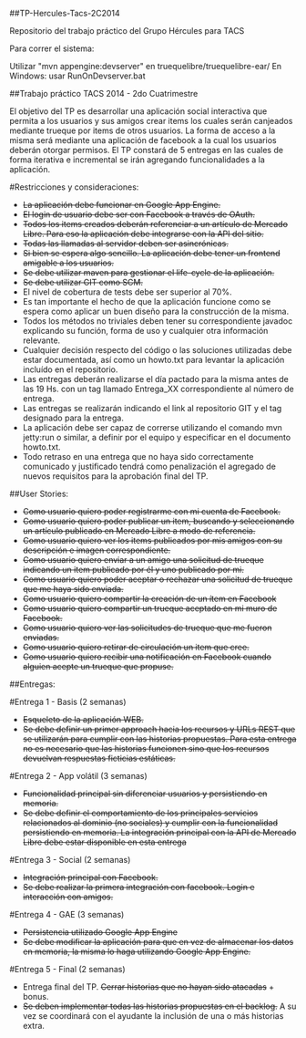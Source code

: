 ##TP-Hercules-Tacs-2C2014


Repositorio del trabajo práctico del Grupo Hércules para TACS 

Para correr el sistema:

Utilizar "mvn appengine:devserver" en truequelibre/truequelibre-ear/
En Windows: usar RunOnDevserver.bat 



##Trabajo práctico TACS 2014 - 2do Cuatrimestre


El objetivo del TP es desarrollar una aplicación social interactiva que permita a los usuarios y sus amigos crear items los cuales serán canjeados mediante trueque por items de otros usuarios.
La forma de acceso a la misma será mediante una aplicación de facebook a la cual los usuarios deberán otorgar permisos.
El TP constará de 5 entregas en las cuales de forma iterativa e incremental se irán agregando funcionalidades a la aplicación.


#Restricciones y consideraciones:


* ~~La aplicación debe funcionar en Google App Engine.~~
* ~~El login de usuario debe ser con Facebook a través de OAuth.~~
* ~~Todos los items creados deberán referenciar a un artículo de Mercado Libre. Para eso la aplicación debe integrarse con la API del sitio.~~
* ~~Todas las llamadas al servidor deben ser asincrónicas.~~
* ~~Si bien se espera algo sencillo. La aplicación debe tener un frontend amigable a los usuarios.~~
* ~~Se debe utilizar maven para gestionar el life-cycle de la aplicación.~~
* ~~Se debe utilizar GIT como SCM.~~
* El nivel de cobertura de tests debe ser superior al 70%.
* Es tan importante el hecho de que la aplicación funcione como se espera como aplicar un buen diseño para la construcción de la misma.
* Todos los métodos no triviales deben tener su correspondiente javadoc explicando su función, forma de uso y cualquier otra información relevante.
* Cualquier decisión respecto del código o las soluciones utilizadas debe estar documentada, así como un howto.txt para levantar la aplicación incluído en el repositorio.
* Las entregas deberán realizarse el día pactado para la misma antes de las 19 Hs. con un tag llamado Entrega_XX correspondiente al número de entrega.
* Las entregas se realizarán indicando el link al repositorio GIT y el tag designado para la entrega.
* La aplicación debe ser capaz de correrse utilizando el comando mvn jetty:run o similar, a definir por el equipo y especificar en el documento howto.txt.
* Todo retraso en una entrega que no haya sido correctamente comunicado y justificado tendrá como penalización el agregado de nuevos requisitos para la aprobación final del TP.


##User Stories:


* ~~Como usuario quiero poder registrarme con mi cuenta de Facebook.~~
* ~~Como usuario quiero poder publicar un item, buscando y seleccionando un artículo publicado en Mercado Libre a modo de referencia.~~ 
* ~~Como usuario quiero ver los items publicados por mis amigos con su descripción e imagen correspondiente.~~ 
* ~~Como usuario quiero enviar a un amigo una solicitud de trueque indicando un item publicado por él y uno publicado por mi.~~
* ~~Como usuario quiero poder aceptar o rechazar una solicitud de trueque que me haya sido enviada.~~
* ~~Como usuario quiero compartir la creación de un ítem en Facebook~~
* ~~Como usuario quiero compartir un trueque aceptado en mi muro de Facebook.~~
* ~~Como usuario quiero ver las solicitudes de trueque que me fueron enviadas.~~
* ~~Como usuario quiero retirar de circulación un item que cree.~~ 
* ~~Como usuario quiero recibir una notificación en Facebook cuando alguien acepte un trueque que propuse.~~


##Entregas:


#Entrega 1 - Basis (2 semanas)

* ~~Esqueleto de la aplicación WEB.~~
* ~~Se debe definir un primer approach hacia los recursos y URLs REST que se utilizarán para cumplir con las historias propuestas. Para esta entrega no es necesario que las historias funcionen sino que los recursos devuelvan respuestas ficticias estáticas.~~

#Entrega 2 - App volátil (3 semanas)

* ~~Funcionalidad principal sin diferenciar usuarios y persistiendo en memoria.~~
* ~~Se debe definir el comportamiento de los principales servicios relacionados al dominio (no sociales) y cumplir con la funcionalidad persistiendo en memoria. La integración principal con la API de Mercado Libre debe estar disponible en esta entrega~~

#Entrega 3 - Social (2 semanas)

* ~~Integración principal con Facebook.~~
* ~~Se debe realizar la primera integración con facebook. Login e interacción con amigos.~~

#Entrega 4 - GAE (3 semanas)

* ~~Persistencia utilizado Google App Engine~~
* ~~Se debe modificar la aplicación para que en vez de almacenar los datos en memoria, la misma lo haga utilizando Google App Engine.~~

#Entrega 5 - Final (2 semanas)

* Entrega final del TP. ~~Cerrar historias que no hayan sido atacadas~~ + bonus.
* ~~Se deben implementar todas las historias propuestas en el backlog.~~ A su vez se coordinará con el ayudante la inclusión de una o más historias extra.